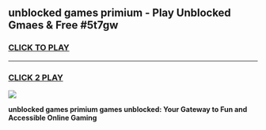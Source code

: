 
## unblocked games primium - Play Unblocked Gmaes & Free #5t7gw
<h3>
<a href="https://premium.freeplayer.one?title=unblocked_games_primium&ref=01M">CLICK TO PLAY</a></h3>
<hr>

<h3>
<a href="https://premium.freeplayer.one?title=unblocked_games_primium&ref=01M">CLICK 2 PLAY</a>
  
</h3>

<a href="https://premium.freeplayer.one?title=unblocked_games_primium&ref=01M"><img src="https://clearcache.store/games.png"></a>


**unblocked games primium games unblocked: Your Gateway to Fun and Accessible Online Gaming**
